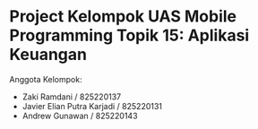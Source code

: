 # Project Kelompok UAS Mobile Programming Topik 15: Aplikasi Keuangan

Anggota Kelompok:

- Zaki Ramdani / 825220137
- Javier Elian Putra Karjadi / 825220131
- Andrew Gunawan / 825220143

